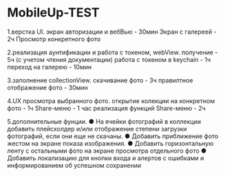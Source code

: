 
# MobileUp-TEST

1.верстка UI.
    экран авторизации и вебВью - 30мин 
    Экран с галереей - 2ч 
    Просмотр конкретного фото 
    
2.реализация аунтификации и работа с токеном, webView.
    получение - 5ч (с учетом чтения документации)
    работа с токеном в keychain - 1ч
    переход на галерею - 10мин 
    
3.заполнение collectionView.
    скачивание фото - 3ч 
    правилтное отображение фото - 30мин
    
4.UX просмотра выбранного фото.
    открытие колекции на конкретном фото - 1ч 
    Share-меню - 1 час 
    реализация функций Share-меню - 2ч 
    
5.дополнительные фунции.
● На ячейки фотографий в коллекции добавить плейсхолдер и/или отображение степени загрузки фотографий, если они еще не скачаны.
● Добавить приближение фото жестом на экране показа изображения.
● Добавить горизонтальную ленту с остальными фото на экране просмотра отдельного фото
● Добавить локализацию для кнопки входа и алертов с ошибками и информированием об успешном сохранении
